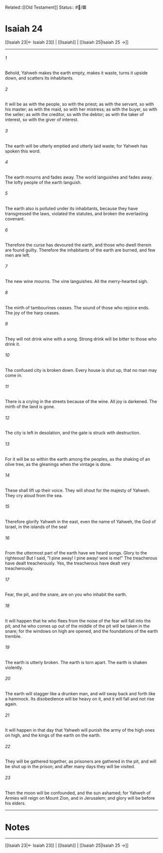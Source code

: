 Related::[[Old Testament]]
Status:: #📖/🟥
# Isaiah 24

[[Isaiah 23|← Isaiah 23]] | [[Isaiah]] | [[Isaiah 25|Isaiah 25 →]]
***



###### 1 
Behold, Yahweh makes the earth empty, makes it waste, turns it upside down, and scatters its inhabitants. 

###### 2 
It will be as with the people, so with the priest; as with the servant, so with his master; as with the maid, so with her mistress; as with the buyer, so with the seller; as with the creditor, so with the debtor; as with the taker of interest, so with the giver of interest. 

###### 3 
The earth will be utterly emptied and utterly laid waste; for Yahweh has spoken this word. 

###### 4 
The earth mourns and fades away. The world languishes and fades away. The lofty people of the earth languish. 

###### 5 
The earth also is polluted under its inhabitants, because they have transgressed the laws, violated the statutes, and broken the everlasting covenant. 

###### 6 
Therefore the curse has devoured the earth, and those who dwell therein are found guilty. Therefore the inhabitants of the earth are burned, and few men are left. 

###### 7 
The new wine mourns. The vine languishes. All the merry-hearted sigh. 

###### 8 
The mirth of tambourines ceases. The sound of those who rejoice ends. The joy of the harp ceases. 

###### 9 
They will not drink wine with a song. Strong drink will be bitter to those who drink it. 

###### 10 
The confused city is broken down. Every house is shut up, that no man may come in. 

###### 11 
There is a crying in the streets because of the wine. All joy is darkened. The mirth of the land is gone. 

###### 12 
The city is left in desolation, and the gate is struck with destruction. 

###### 13 
For it will be so within the earth among the peoples, as the shaking of an olive tree, as the gleanings when the vintage is done. 

###### 14 
These shall lift up their voice. They will shout for the majesty of Yahweh. They cry aloud from the sea. 

###### 15 
Therefore glorify Yahweh in the east, even the name of Yahweh, the God of Israel, in the islands of the sea! 

###### 16 
From the uttermost part of the earth have we heard songs. Glory to the righteous! But I said, "I pine away! I pine away! woe is me!" The treacherous have dealt treacherously. Yes, the treacherous have dealt very treacherously. 

###### 17 
Fear, the pit, and the snare, are on you who inhabit the earth. 

###### 18 
It will happen that he who flees from the noise of the fear will fall into the pit; and he who comes up out of the middle of the pit will be taken in the snare; for the windows on high are opened, and the foundations of the earth tremble. 

###### 19 
The earth is utterly broken. The earth is torn apart. The earth is shaken violently. 

###### 20 
The earth will stagger like a drunken man, and will sway back and forth like a hammock. Its disobedience will be heavy on it, and it will fall and not rise again. 

###### 21 
It will happen in that day that Yahweh will punish the army of the high ones on high, and the kings of the earth on the earth. 

###### 22 
They will be gathered together, as prisoners are gathered in the pit, and will be shut up in the prison; and after many days they will be visited. 

###### 23 
Then the moon will be confounded, and the sun ashamed; for Yahweh of Armies will reign on Mount Zion, and in Jerusalem; and glory will be before his elders.

---
# Notes


***
[[Isaiah 23|← Isaiah 23]] | [[Isaiah]] | [[Isaiah 25|Isaiah 25 →]]

